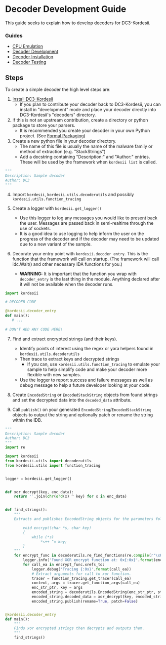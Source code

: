# Decoder Development Guide

This guide seeks to explain how to develop decoders for DC3-Kordesii.

### Guides
- [CPU Emulation](CPUEmulation.md)
- [Decoder Development](DecoderDevelopment.md)
- [Decoder Installation](DecoderInstallation.md)
- [Decoder Testing](DecoderTesting.md)


## Steps

To create a simple decoder the high level steps are:

1. [Install DC3-Kordesii](../README.md#install)
    - If you plan to contribute your decoder back to DC3-Kordesii, you can install in "development"
    mode and place your decoder directly into DC3-Kordesii's "decoders" directory.
2. If this is not an upstream contribution, create a directory or python package to store your parsers. 
    - It is recommended you create your decoder in your own Python project. (See [Formal Packaging](DecoderInstallation.md#formal-packaging))
3. Create a new python file in your decoder directory.
    - The name of this file is usually the name of the malware family or method of extraction (e.g. "StackStrings")
    - Add a docstring containing "Description:" and "Author:" entries. These will be used by the framework
    when `kordesii list` is called.
    
```python
"""
Description: Sample decoder
Author: DC3
"""
```
    
4. Import `kordesii`, `kordesii.utils.decoderutils` and possibly `kordesii.utils.function_tracing`

5. Create a logger with `kordesii.get_logger()`
    - Use this logger to log any messages you would like to present back the user. Messages are passed back in semi-realtime through the use of sockets.
    - It is a good idea to use logging to help inform the user on the progress of the decoder and if the decoder may need to be updated due to a new variant of the sample.

6. Decorate your entry point with `kordesii.decoder_entry`. This is the function that the framework will call on startup. (The framework will call idc.Wait() and other necessary IDA functions for you.)
    - **WARNING:** It is important that the function you wrap with `decoder_entry` is the last thing in the module. 
    Anything declared after it will not be available when the decoder runs.
    
```python
import kordesii

# DECODER CODE

@kordesii.decoder_entry
def main():
   # ...
   
# DON'T ADD ANY CODE HERE!
```

7. Find and extract encrypted strings (and their keys).
    - Identify points of interest using the regex or yara helpers found in `kordesii.utils.decoderutils`
    - Then trace to extract keys and decrypted strings
        - If you can, use `kordesii.utils.function_tracing` to emulate your sample to help simplify code and make your decoder more flexible with new samples.
    - Use the logger to report success and failure messages as well as debug message to help a future developer looking at your code.
    
8. Create `EncodedString` or `EncodedStackString` objects from found strings and set the decrypted data into the `decoded_data` attribute.

9. Call `publish()` on your generated `EncodedString`/`EncodedStackString` objects to output the string and optionally patch or rename the string within the IDB.
    

```python
"""
Description: Sample decoder
Author: DC3
"""
import re

import kordesii
from kordesii.utils import decoderutils
from kordesii.utils import function_tracing


logger = kordesii.get_logger()


def xor_decrypt(key, enc_data):
    return ''.join(chr(ord(x) ^ key) for x in enc_data)


def find_strings():
    """
    Extracts and publishes EncodedString objects for the parameters following xor encryption function:

        void encrypt(char *s, char key)
        {
	        while (*s)
		        *s++ ^= key;
        }
    """
    for encrypt_func in decoderutils.re_find_functions(re.compile(r'\x8b\x45\x08\x0f\xbe\x08')):
        logger.info('Found XOR encrypt function at: 0x{:0x}'.format(encrypt_func.start_ea))
        for call_ea in encrypt_func.xrefs_to:
            logger.debug('Tracing {:0x}'.format(call_ea))
            # Extract arguments for call to xor function.
            tracer = function_tracing.get_tracer(call_ea)
            context, args = tracer.get_function_args(call_ea)
            enc_str_ptr, key = args
            encoded_string = decoderutils.EncodedString(enc_str_ptr, string_reference=call_ea, key=key)
            encoded_string.decoded_data = xor_decrypt(key, encoded_string.encoded_data)
            encoded_string.publish(rename=True, patch=False)


@kordesii.decoder_entry
def main():
    """
    Finds xor encrypted strings then decrypts and outputs them.
    """
    find_strings()

```
